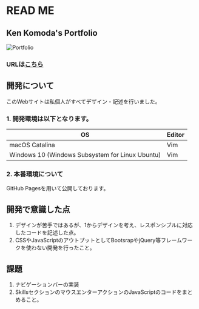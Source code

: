 # READ ME

## Ken Komoda's Portfolio
![Portfolio](https://user-images.githubusercontent.com/58941838/89102800-6629bf80-d447-11ea-924a-fe5546daaf02.gif)
  

### URLは[こちら](https://maxkenkomoda.github.io/)  

## 開発について  
このWebサイトは私個人がすべてデザイン・記述を行いました。 
### 1. 開発環境は以下となります。</br>
    
   | OS | Editor |
   ----|---- 
   | macOS Catalina | Vim |
   | Windows 10 (Windows Subsystem for Linux Ubuntu) | Vim |
    
### 2. 本番環境について  
GitHub Pagesを用いて公開しております。

## 開発で意識した点
1. デザインが苦手ではあるが、1からデザインを考え、レスポンシブルに対応したコードを記述した点。
2. CSSやJavaScriptのアウトプットとしてBootsrapやjQuery等フレームワークを使わない開発を行ったこと。

## 課題
1. ナビゲーションバーの実装
2. SkillsセクションのマウスエンターアクションのJavaScriptのコードをまとめること。

